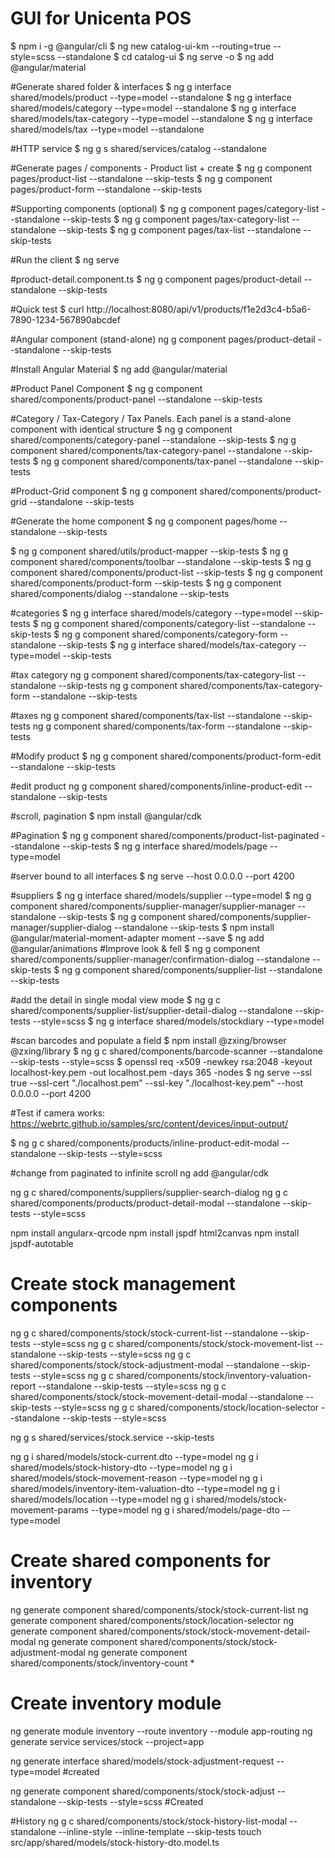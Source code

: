 # GUI for Unicenta POS

$ npm i -g @angular/cli
$ ng new catalog-ui-km --routing=true --style=scss --standalone
$ cd catalog-ui
$ ng serve -o
$ ng add @angular/material

#Generate shared folder & interfaces
$ ng g interface shared/models/product --type=model --standalone
$ ng g interface shared/models/category --type=model --standalone
$ ng g interface shared/models/tax-category --type=model --standalone
$ ng g interface shared/models/tax --type=model --standalone

#HTTP service
$ ng g s shared/services/catalog --standalone

#Generate pages / components - Product list + create
$ ng g component pages/product-list --standalone --skip-tests
$ ng g component pages/product-form --standalone --skip-tests

#Supporting components (optional)
$ ng g component pages/category-list --standalone --skip-tests
$ ng g component pages/tax-category-list --standalone --skip-tests
$ ng g component pages/tax-list --standalone --skip-tests

#Run the client
$ ng serve

#product-detail.component.ts
$ ng g component pages/product-detail --standalone --skip-tests

#Quick test
$ curl http://localhost:8080/api/v1/products/f1e2d3c4-b5a6-7890-1234-567890abcdef

#Angular component (stand-alone) 
ng g component pages/product-detail --standalone --skip-tests

#Install Angular Material
$ ng add @angular/material

#Product Panel Component
$ ng g component shared/components/product-panel --standalone --skip-tests

#Category / Tax-Category / Tax Panels. Each panel is a stand-alone component with identical structure
$ ng g component shared/components/category-panel --standalone --skip-tests
$ ng g component shared/components/tax-category-panel --standalone --skip-tests
$ ng g component shared/components/tax-panel --standalone --skip-tests

#Product-Grid component
$ ng g component shared/components/product-grid --standalone --skip-tests

#Generate the home component
$ ng g component pages/home --standalone --skip-tests

$ ng g component shared/utils/product-mapper --skip-tests
$ ng g component shared/components/toolbar --standalone --skip-tests
$ ng g component shared/components/product-list --skip-tests
$ ng g component shared/components/product-form --skip-tests
$ ng g component shared/components/dialog --standalone --skip-tests

#categories
$ ng g interface shared/models/category --type=model --skip-tests
$ ng g component shared/components/category-list --standalone --skip-tests
$ ng g component shared/components/category-form --standalone --skip-tests
$ ng g interface shared/models/tax-category --type=model --skip-tests

#tax category
ng g component shared/components/tax-category-list --standalone --skip-tests
ng g component shared/components/tax-category-form --standalone --skip-tests

#taxes
ng g component shared/components/tax-list --standalone --skip-tests
ng g component shared/components/tax-form --standalone --skip-tests

#Modify product
$ ng g component shared/components/product-form-edit --standalone --skip-tests

#edit product
ng g component shared/components/inline-product-edit --standalone --skip-tests

#scroll, pagination
$ npm install @angular/cdk

#Pagination
$ ng g component shared/components/product-list-paginated --standalone --skip-tests
$ ng g interface shared/models/page --type=model

#server bound to all interfaces
$ ng serve --host 0.0.0.0 --port 4200

#suppliers
$ ng g interface shared/models/supplier --type=model 
$ ng g component shared/components/supplier-manager/supplier-manager --standalone --skip-tests
$ ng g component shared/components/supplier-manager/supplier-dialog --standalone --skip-tests
$ npm install @angular/material-moment-adapter moment --save
$ ng add @angular/animations
#Improve look & fell
$ ng g component shared/components/supplier-manager/confirmation-dialog --standalone --skip-tests
$ ng g component shared/components/supplier-list --standalone --skip-tests

#add the detail in single modal view mode
$ ng g c shared/components/supplier-list/supplier-detail-dialog --standalone --skip-tests --style=scss
$ ng g interface shared/models/stockdiary --type=model

#scan barcodes and populate a field
$ npm install @zxing/browser @zxing/library
$ ng g c shared/components/barcode-scanner --standalone --skip-tests --style=scss
$ openssl req -x509 -newkey rsa:2048 -keyout localhost-key.pem -out localhost.pem -days 365 -nodes
$ ng serve --ssl true --ssl-cert "./localhost.pem" --ssl-key "./localhost-key.pem" --host 0.0.0.0 --port 4200

#Test if camera works: https://webrtc.github.io/samples/src/content/devices/input-output/

$ ng g c shared/components/products/inline-product-edit-modal --standalone --skip-tests --style=scss

#change from paginated to infinite scroll
ng add @angular/cdk

ng g c shared/components/suppliers/supplier-search-dialog
ng g c shared/components/products/product-detail-modal --standalone --skip-tests --style=scss

npm install angularx-qrcode
npm install jspdf html2canvas
npm install jspdf-autotable

# Create stock management components
ng g c shared/components/stock/stock-current-list --standalone --skip-tests --style=scss
ng g c shared/components/stock/stock-movement-list --standalone --skip-tests --style=scss
ng g c shared/components/stock/stock-adjustment-modal --standalone --skip-tests --style=scss
ng g c shared/components/stock/inventory-valuation-report --standalone --skip-tests --style=scss
ng g c shared/components/stock/stock-movement-detail-modal --standalone --skip-tests --style=scss
ng g c shared/components/stock/location-selector --standalone --skip-tests --style=scss

ng g s shared/services/stock.service --skip-tests

ng g i shared/models/stock-current.dto --type=model
ng g i shared/models/stock-history-dto --type=model
ng g i shared/models/stock-movement-reason --type=model
ng g i shared/models/inventory-item-valuation-dto --type=model
ng g i shared/models/location --type=model
ng g i shared/models/stock-movement-params --type=model
ng g i shared/models/page-dto --type=model

# Create shared components for inventory
ng generate component shared/components/stock/stock-current-list
ng generate component shared/components/stock/location-selector
ng generate component shared/components/stock/stock-movement-detail-modal
ng generate component shared/components/stock/stock-adjustment-modal
ng generate component shared/components/stock/inventory-count *

# Create inventory module
ng generate module inventory --route inventory --module app-routing
ng generate service services/stock --project=app

ng generate interface shared/models/stock-adjustment-request --type=model #created

ng generate component shared/components/stock/stock-adjust --standalone --skip-tests --style=scss #Created

#History
ng g c shared/components/stock/stock-history-list-modal --standalone --inline-style --inline-template --skip-tests
touch src/app/shared/models/stock-history-dto.model.ts

